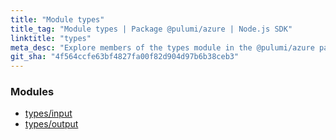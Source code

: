 ```yaml
---
title: "Module types"
title_tag: "Module types | Package @pulumi/azure | Node.js SDK"
linktitle: "types"
meta_desc: "Explore members of the types module in the @pulumi/azure package."
git_sha: "4f564ccfe63bf4827fa00f82d904d97b6b38ceb3"
---
```


<!-- WARNING: this page was generated by a tool. Do not edit it by hand. -->
<!-- To change it, please see https://github.com/pulumi/docs/tree/master/tools/tscdocgen. -->


<h3>Modules</h3>
<ul class="api">
    <li><a href="input/"><span class="symbol module"></span>types/input</a></li>
    <li><a href="output/"><span class="symbol module"></span>types/output</a></li>
</ul>








